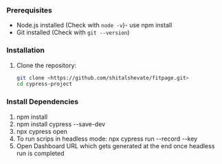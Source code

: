 

### Prerequisites
- Node.js installed (Check with `node -v`)- use npm install 
- Git installed (Check with `git --version`)

### Installation
1. Clone the repository:
   ```sh
   git clone <https://github.com/shitalshevate/fitpage.git>
   cd cypress-project

### Install Dependencies

1. npm install
2. npm install cypress --save-dev
3. npx cypress open
4. To run scrips in headless mode: 
npx cypress run --record --key <your-record-key>
5. Open Dashboard URL which gets generated at the end once headless run is completed
